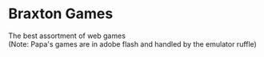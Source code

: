 # Braxton Games
The best assortment of web games<br>
(Note: Papa's games are in adobe flash and handled by the emulator ruffle)
